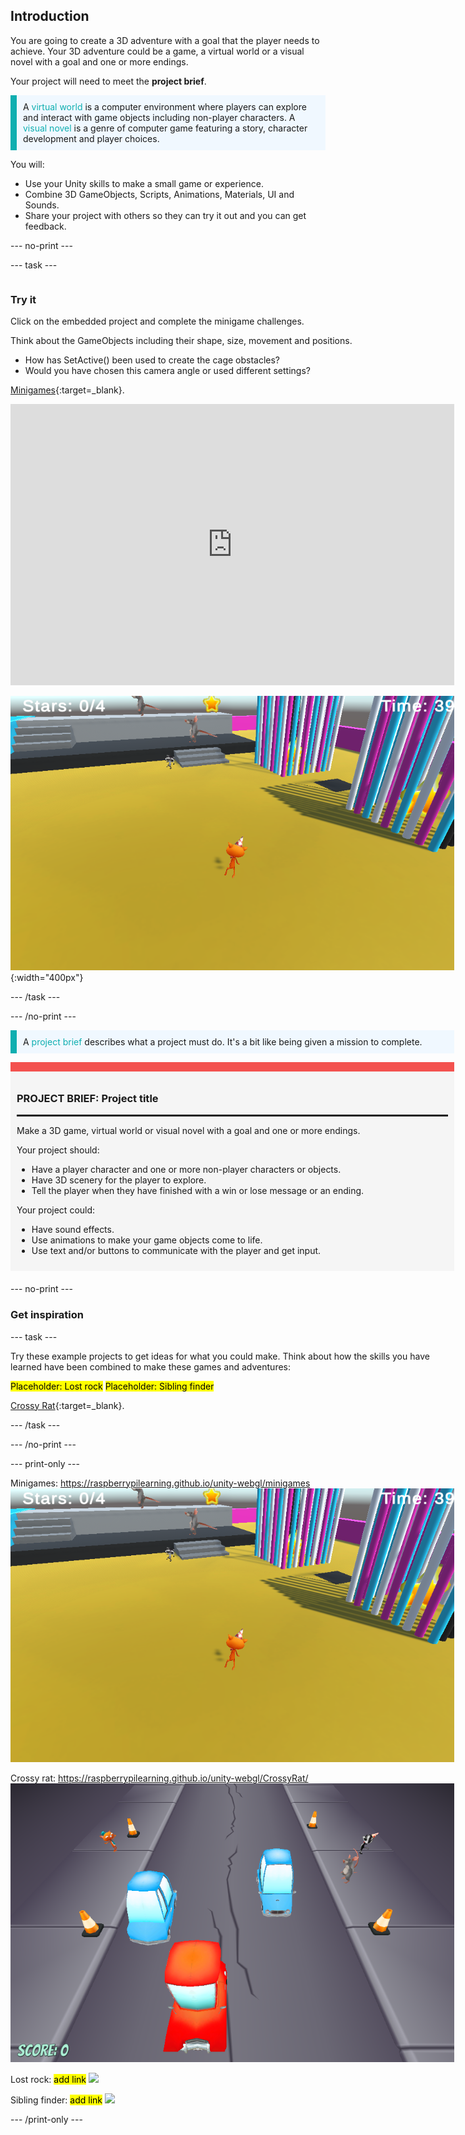 ## Introduction

You are going to create a 3D adventure with a goal that the player needs to achieve. Your 3D adventure could be a game, a virtual world or a visual novel with a goal and one or more endings.

Your project will need to meet the **project brief**.

<p style="border-left: solid; border-width:10px; border-color: #0faeb0; background-color: aliceblue; padding: 10px;">
A <span style="color: #0faeb0">virtual world</span> is a computer environment where players can explore and interact with game objects including non-player characters. A <span style="color: #0faeb0">visual novel</span> is a genre of computer game featuring a story, character development and player choices.</p>

You will:
+ Use your Unity skills to make a small game or experience.
+ Combine 3D GameObjects, Scripts, Animations, Materials, UI and Sounds. 
+ Share your project with others so they can try it out and you can get feedback.

--- no-print ---

--- task ---

<div style="display: flex; flex-wrap: wrap">
<div style="flex-basis: 175px; flex-grow: 1">  

### Try it 

Click on the embedded project and complete the minigame challenges. 

Think about the GameObjects including their shape, size, movement and positions. 
+ How has SetActive() been used to create the cage obstacles?  
+ Would you have chosen this camera angle or used different settings? 

[Minigames](https://raspberrypilearning.github.io/unity-webgl/minigames){:target=_blank}.

<iframe allowtransparency="true" width="710" height="450" src="https://raspberrypilearning.github.io/unity-webgl/minigames" frameborder="0"></iframe>

![The Game view of minigames showing some cages that contain stars made out of tall cylinders and raised plateforms with giant rats.](images/minigames.png){:width="400px"}

--- /task ---

--- /no-print ---

<p style="border-left: solid; border-width:10px; border-color: #0faeb0; background-color: aliceblue; padding: 10px;">
A <span style="color: #0faeb0">project brief</span> describes what a project must do. It's a bit like being given a mission to complete.
</p>

<div style="border-top: 15px solid #f3524f; background-color: whitesmoke; margin-bottom: 20px; padding: 10px;">

### PROJECT BRIEF: Project title
<hr style="border-top: 2px solid black;">

Make a 3D game, virtual world or visual novel with a goal and one or more endings.

Your project should:
+ Have a player character and one or more non-player characters or objects.
+ Have 3D scenery for the player to explore.
+ Tell the player when they have finished with a win or lose message or an ending. 

Your project could:
+ Have sound effects.
+ Use animations to make your game objects come to life.
+ Use text and/or buttons to communicate with the player and get input.
</div>

--- no-print ---

### Get inspiration

--- task ---

Try these example projects to get ideas for what you could make. Think about how the skills you have learned have been combined to make these games and adventures:
  
<mark>Placeholder: Lost rock</mark>
<mark>Placeholder: Sibling finder</mark>

[Crossy Rat](https://raspberrypilearning.github.io/unity-webgl/CrossyRat/){:target=_blank}.
  
--- /task ---

--- /no-print ---

--- print-only ---

Minigames: https://raspberrypilearning.github.io/unity-webgl/minigames
![](images/minigames.png)

Crossy rat: https://raspberrypilearning.github.io/unity-webgl/CrossyRat/
![](images/crossy-rat.png)

Lost rock: <mark>add link</mark>
![](images/lost-rock-example.png)

Sibling finder: <mark>add link</mark>
![](images/sibling-example.png)

--- /print-only ---

